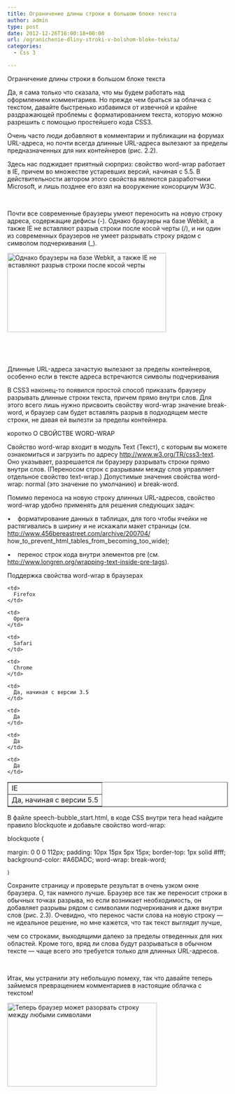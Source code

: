 ```yaml
---
title: Ограничение длины строки в большом блоке текста
author: admin
type: post
date: 2012-12-26T16:00:18+00:00
url: /ogranichenie-dliny-stroki-v-bolshom-bloke-teksta/
categories:
  - Css 3

---
```

<a name="bookmark11"></a>Ограничение длины строки в большом блоке текста

Да, я сама только что сказала, что мы будем работать над оформлением комментариев. Но прежде чем браться за облачка с текстом, давайте быстренько избавимся от извечной и крайне раздражающей проблемы с форматированием текста, которую можно разрешить с помощью простейшего кода CSS3.

Очень часто люди добавляют в комментарии и публикации на форумах URL-адреса, но почти всегда длинные URL-адреса вылезают за пределы предназначенных для них контейнеров (рис. 2.2).

<div>
  <p>
    Здесь нас поджидает приятный сюрприз: свойство word-wrap работает в IE, причем во множестве устаревших версий, начиная с 5.5. В действительности автором этого свойства являются разработчики Microsoft, и лишь позднее его взял на вооружение консорциум W3C.
  </p>
</div>

&nbsp;

Почти все современные браузеры умеют переносить на новую строку адреса, содержащие дефисы (-). Однако браузеры на базе Webkit, а также IE не вставляют разрыв строки после косой черты (/), и ни один из современных браузеров не умеет разрывать строку рядом с символом подчеркивания (_).

<a href="http://formstyle.com.ua/?attachment_id=1101" rel="attachment wp-att-1101"><img class="aligncenter size-full wp-image-1101" alt="Однако браузеры на базе Webkit, а также IE не вставляют разрыв строки после косой черты" src="http://formstyle.com.ua/wp-content/uploads/2012/12/Однако-браузеры-на-базе-Webkit-а-также-IE-не-вставляют-разрыв-строки-после-косой-черты.png" width="363" height="181" srcset="http://formstyle.com.ua/wp-content/uploads/2012/12/Однако-браузеры-на-базе-Webkit-а-также-IE-не-вставляют-разрыв-строки-после-косой-черты.png 363w, http://formstyle.com.ua/wp-content/uploads/2012/12/Однако-браузеры-на-базе-Webkit-а-также-IE-не-вставляют-разрыв-строки-после-косой-черты-300x149.png 300w" sizes="(max-width: 363px) 100vw, 363px" /></a>

&nbsp;

&nbsp;

<a name="bookmark59"></a>Длинные URL-адреса зачастую вылезают за пределы контейнеров, особенно если в тексте адреса встречаются символы подчеркивания

В CSS3 наконец-то появился простой способ приказать браузеру разрывать длинные строки текста, причем прямо внутри слов. Для этого всего лишь нужно присвоить свойству word-wrap значение break-word, и браузер сам будет вставлять разрыв в подходящем месте строки, не давая ей вылезти за пределы контейнера.

коротко О СВОЙСТВЕ WORD-WRAP

Свойство word-wrap входит в модуль Text (Текст), с которым вы можете ознакомиться и загрузить по адресу <http://www.w3.org/TR/css3-text>. Оно указывает, разрешается ли браузеру разрывать строки прямо внутри слов. (Переносом строк с разрывами между слов управляет отдельное свойство text-wrap.) Допустимые значения свойства word-wrap: normal (это значение по умолчанию) и break-word.

Помимо переноса на новую строку длинных URL-адресов, свойство word-wrap удобно применять для решения следующих задач:

•    форматирование данных в таблицах, для того чтобы ячейки не растягивались в ширину и не искажали макет страницы (см. http://www.456bereastreet.com/archive/200704/ how\_to\_prevent\_html\_tables\_from\_becoming\_too\_wide);

•    перенос строк кода внутри элементов pre (см. http://www.longren.org/wrapping-text-inside-pre-tags).

Поддержка свойства word-wrap в браузерах

<table border="1">
  <tr>
    <td>
      IE
    </td>
    
    <td>
      Firefox
    </td>
    
    <td>
      Opera
    </td>
    
    <td>
      Safari
    </td>
    
    <td>
      Chrome
    </td>
  </tr>
  
  <tr>
    <td>
      Да, начиная с версии 5.5
    </td>
    
    <td>
      Да, начиная с версии 3.5
    </td>
    
    <td>
      Да
    </td>
    
    <td>
      Да
    </td>
    
    <td>
      Да
    </td>
  </tr>
</table>

В файле speech-bubble_start.html, в коде CSS внутри тега head найдите правило blockquote и добавьте свойство word-wrap:

blockquote {

margin: 0 0 0 112px; padding: 10px 15px 5px 15px; border-top: 1px solid #fff; background-color: #A6DADC; word-wrap: break-word;

<sup>}</sup>

Сохраните страницу и проверьте результат в очень узком окне браузера. О, так намного лучше. Браузер все так же переносит строки в обычных точках разрыва, но если возникает необходимость, он добавляет разрывы рядом с символами подчеркивания и даже внутри слов (рис. 2.3). Очевидно, что перенос части слова на новую строку — не идеальное решение, но мне кажется, что так текст выглядит лучше,

<div>
  <p>
    чем со строками, выходящими далеко за пределы отведенных для них областей. Кроме того, вряд ли слова будут разрываться в обычном тексте — чаще всего это требуется только для длинных URL-адресов.
  </p>
</div>

&nbsp;

Итак, мы устранили эту небольшую помеху, так что давайте теперь займемся превращением комментариев в настоящие облачка с текстом!

<a href="http://formstyle.com.ua/ogranichenie-dliny-stroki-v-bolshom-bloke-teksta/teper-brauzer-mozhet-razorvat-stroku-mezhdu-lyubymi-simvolami/" rel="attachment wp-att-1111"><img class="aligncenter size-full wp-image-1111" alt="Теперь браузер может разорвать строку между любыми символами" src="http://formstyle.com.ua/wp-content/uploads/2012/12/Теперь-браузер-может-разорвать-строку-между-любыми-символами.png" width="342" height="192" srcset="http://formstyle.com.ua/wp-content/uploads/2012/12/Теперь-браузер-может-разорвать-строку-между-любыми-символами.png 342w, http://formstyle.com.ua/wp-content/uploads/2012/12/Теперь-браузер-может-разорвать-строку-между-любыми-символами-300x168.png 300w" sizes="(max-width: 342px) 100vw, 342px" /></a>